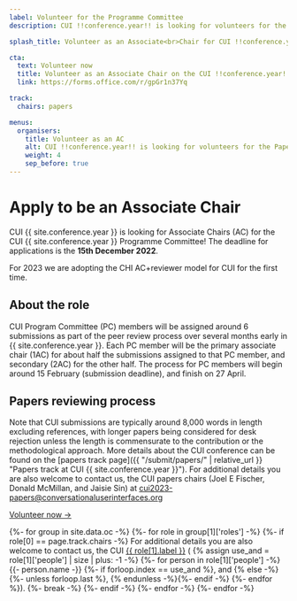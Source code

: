 ```yaml
---
label: Volunteer for the Programme Committee
description: CUI !!conference.year!! is looking for volunteers for the Papers Programme Committee!

splash_title: Volunteer as an Associate<br>Chair for CUI !!conference.year!!

cta:
  text: Volunteer now
  title: Volunteer as an Associate Chair on the CUI !!conference.year!! Programme Committee
  link: https://forms.office.com/r/gpGr1n37Yq

track:
  chairs: papers

menus:
  organisers:
    title: Volunteer as an AC
    alt: CUI !!conference.year!! is looking for volunteers for the Papers Programme Committee!
    weight: 4
    sep_before: true
---
```


# Apply to be an Associate Chair

CUI {{ site.conference.year }} is looking for Associate Chairs (AC) for the CUI {{ site.conference.year }} Programme Committee! The deadline for applications is the **15th December 2022**.

For 2023 we are adopting the CHI AC+reviewer model for CUI for the first time.

## About the role

CUI Program Committee (PC) members will be assigned around 6 submissions as part of the peer review process over several months early in {{ site.conference.year }}. Each PC member will be the primary associate chair (1AC) for about half the submissions assigned to that PC member, and secondary (2AC) for the other half. The process for PC members will begin around 15 February (submission deadline), and finish on 27 April.


## Papers reviewing process

Note that CUI submissions are typically around 8,000 words in length excluding references, with longer papers being considered for desk rejection unless the length is commensurate to the contribution or the methodological approach. More details about the CUI conference can be found on the [papers track page]({{ "/submit/papers/" | relative_url }} "Papers track at CUI {{ site.conference.year }}"). For additional details you are also welcome to contact us, the CUI papers chairs (Joel E Fischer, Donald McMillan, and Jaisie Sin) at cui2023-papers@conversationaluserinterfaces.org 


<div class="text-center mb-3">
<a href="https://forms.office.com/r/gpGr1n37Yq" class="my-3 btn btn-lg btn-dark text-light border" title="Volunteer as an Associate Chair on the CUI !!conference.year!! Programme Committee">Volunteer now →</a>
</div>

<p>
{%- for group in site.data.oc -%}
{%- for role in group[1]['roles'] -%}
{%- if role[0] == page.track.chairs -%}
  For additional details you are also welcome to contact us, the CUI <a href="{{ role[1].email }}" title="Send an email to the CUI {{ site.conference.year }} {{ role[1].label }}">{{ role[1].label }}</a> (
  {% assign use_and = role[1]['people'] | size | plus: -1 -%}
  {%- for person in role[1]['people'] -%}
      {{- person.name -}}
      {%- if forloop.index == use_and %}, and {% else -%}{%- unless forloop.last %}, {% endunless -%}{%- endif -%}
  {%- endfor %}).
  {%- break -%}
{%- endif -%}
{%- endfor -%}
{%- endfor -%}
</p>

